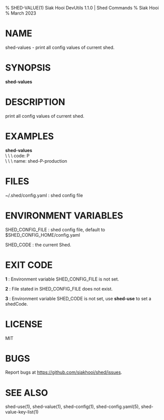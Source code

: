 % SHED-VALUE(1) Siak Hooi DevUtils 1.1.0 | Shed Commands
% Siak Hooi
% March 2023

# NAME
shed-values - print all config values of current shed.

# SYNOPSIS
**shed-values**

# DESCRIPTION
print all config values of current shed.

# EXAMPLES
**shed-values**\
\ \ \  code: P\
\ \ \  name: shed-P-production

# FILES
~/.shed/config.yaml
: shed config file

# ENVIRONMENT VARIABLES
SHED_CONFIG_FILE
: shed config file, default to $SHED_CONFIG_HOME/config.yaml

SHED_CODE
: the current Shed.

# EXIT CODE
**1**
: Environment variable SHED_CONFIG_FILE is not set.

**2**
: File stated in SHED_CONFIG_FILE does not exist.

**3**
: Environment variable SHED_CODE is not set, use **shed-use** to set a shedCode.

# LICENSE
MIT

# BUGS
Report bugs at https://github.com/siakhooi/shed/issues.

# SEE ALSO
shed-use(1), shed-value(1), shed-config(1), shed-config.yaml(5), shed-value-key-list(1)
